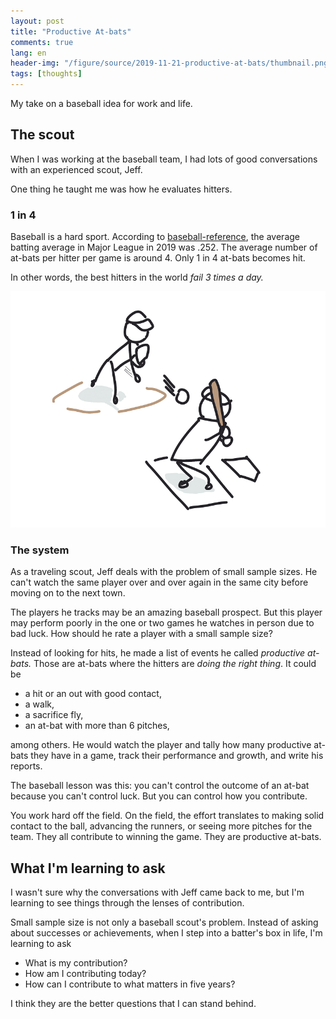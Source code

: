 ```yaml
---
layout: post
title: "Productive At-bats"
comments: true
lang: en
header-img: "/figure/source/2019-11-21-productive-at-bats/thumbnail.png"
tags: [thoughts]
---
```


My take on a baseball idea for work and life. 

## The scout

When I was working at the baseball team, I had lots of good conversations with an experienced scout, Jeff.

One thing he taught me was how he evaluates hitters.

### 1 in 4

Baseball is a hard sport. According to [baseball-reference](https://www.baseball-reference.com/leagues/MLB/2019.shtml), the average batting average in Major League in 2019 was .252. The average number of at-bats per hitter per game is around 4. Only 1 in 4 at-bats becomes hit.

In other words, the best hitters in the world _fail 3 times a day._

![a baseball at bat](/figure/source/2019-11-21-productive-at-bats/at-bat.png)

### The system

As a traveling scout, Jeff deals with the problem of small sample sizes. He can't watch the same player over and over again in the same city before moving on to the next town.

The players he tracks may be an amazing baseball prospect. But this player may perform poorly in the one or two games he watches in person due to bad luck. How should he rate a player with a small sample size?

Instead of looking for hits, he made a list of events he called _productive at-bats._ Those are at-bats where the hitters are _doing the right thing_. It could be

* a hit or an out with good contact,
* a walk,
* a sacrifice fly,
* an at-bat with more than 6 pitches,

among others. He would watch the player and tally how many productive at-bats they have in a game, track their performance and growth, and write his reports.

The baseball lesson was this: you can't control the outcome of an at-bat because you can't control luck. But you can control how you contribute. 

You work hard off the field. On the field, the effort translates to making solid contact to the ball, advancing the runners, or seeing more pitches for the team. They all contribute to winning the game. They are productive at-bats.

## What I'm learning to ask

I wasn't sure why the conversations with Jeff came back to me, but I'm learning to see things through the lenses of contribution.

Small sample size is not only a baseball scout's problem. Instead of asking about successes or achievements, when I step into a batter's box in life, I'm learning to ask

* What is my contribution?
* How am I contributing today?
* How can I contribute to what matters in five years? 

I think they are the better questions that I can stand behind. 

